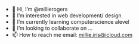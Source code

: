 - 👋 Hi, I’m @millierogers
- 👀 I’m interested in web development/ design
- 🌱 I’m currently learning computerscience alevel
- 💞️ I’m looking to collaborate on ...
- 📫 How to reach me email: millie.iris@icloud.com

<!---
millierogers/millierogers is a ✨ special ✨ repository because its `README.md` (this file) appears on your GitHub profile.
You can click the Preview link to take a look at your changes.
--->
